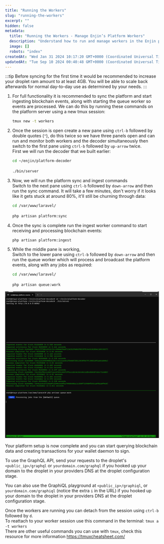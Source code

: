 ```yaml
---
title: "Running the Workers"
slug: "running-the-workers"
excerpt: ""
hidden: false
metadata: 
  title: "Running the Workers - Manage Enjin’s Platform Workers"
  description: "Understand how to run and manage workers in the Enjin platform to handle asynchronous tasks and improve performance."
  image: []
  robots: "index"
createdAt: "Wed Jan 31 2024 10:17:20 GMT+0000 (Coordinated Universal Time)"
updatedAt: "Tue Sep 10 2024 00:40:48 GMT+0000 (Coordinated Universal Time)"
---
```

:::tip
Before syncing for the first time it would be recommended to increase your droplet ram amount to at least 4GB.  You will be able to scale back afterwards for normal day-to-day use as determined by your needs.
:::

1. For full functionality it is recommended to sync the platform and start ingesting blockchain events, along with starting the queue worker so events are processed.  We can do this by running these commands on the platform server using a new tmux session:

   ```bash
   tmux new -t workers
   ```

2. Once the session is open create a new pane using `ctrl-b` followed by double quotes (`"`), do this twice so we have three panels open and can run and monitor both workers and the decoder simultaneously then switch to the first pane using `ctrl-b` followed by `up-arrow` twice.  
   First we will run the decoder that we built earlier:

   ```bash
   cd ~/enjin/platform-decoder

   ./bin/server
   ```

3. Now, we will run the platform sync and ingest commands  
   Switch to the next pane using `ctrl-b` followed by `down-arrow` and then run the sync command. It will take a few minutes, don't worry if it looks like it gets stuck at around 80%, it'll still be churning through data:

   ```bash
   cd /var/www/laravel/

   php artisan platform:sync
   ```

4. Once the sync is complete run the ingest worker command to start receiving and processing blockchain events:

   ```bash
   php artisan platform:ingest
   ```

5. While the middle pane is working,  
   Switch to the lower pane using `ctrl-b` followed by `down-arrow` and then run the queue worker which will process and broadcast the platform events, along with any jobs as required:

   ```bash
   cd /var/www/laravel/

   php artisan queue:work
   ```

![Choose a region](./img/bash-panes-configuration.png)

Your platform setup is now complete and you can start querying blockchain data and creating transactions for your wallet daemon to sign.

To use the GraphQL API, send your requests to the droplet's `<public_ip>/graphql` or `yourdomain.com/graphql` if you hooked up your domain to the droplet in your providers DNS at the droplet configuration stage.

You can also use the GraphiQL playground at `<public_ip>/graphiql`, or `yourdomain.com/graphiql` (notice the extra `i` in the URL) if you hooked up your domain to the droplet in your providers DNS at the droplet configuration stage.

Once the workers are running you can detach from the session using `ctrl-b` followed by `d`.  
To reattach to your worker session use this command in the terminal: `tmux a -t workers`  
There are other useful commands you can use with `tmux`, check this resource for more information https://tmuxcheatsheet.com/
